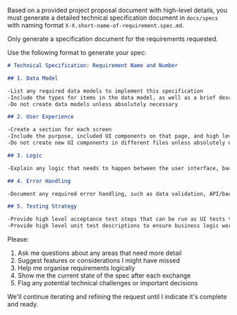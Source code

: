 Based on a provided project proposal document with high-level details, you must generate a detailed technical specification document in `docs/specs` with naming format `X-X.short-name-of-requirement.spec.md`.

Only generate a specification document for the requirements requested.

Use the following format to generate your spec:

```markdown
# Technical Specification: Requirement Name and Number

## 1. Data Model

-List any required data models to implement this specification
-Include the types for items in the data model, as well as a brief description and example values
-Do not create data models unless absolutely necessary

## 2. User Experience

-Create a section for each screen
-Include the purpose, included UI components on that page, and high level implementation plan
-Do not create new UI components in different files unless absolutely necessary

## 3. Logic

-Explain any logic that needs to happen between the user interface, backend, and data models

## 4. Error Handling

-Document any required error handling, such as data validation, API/backend errors, etc.

## 5. Testing Strategy

-Provide high level acceptance test steps that can be run as UI tests that would fulfill the requirement
-Provide high level unit test descriptions to ensure business logic works appropriately, if required.
```

Please:

1. Ask me questions about any areas that need more detail
2. Suggest features or considerations I might have missed
3. Help me organise requirements logically
4. Show me the current state of the spec after each exchange
5. Flag any potential technical challenges or important decisions

We'll continue iterating and refining the request until I indicate it's complete and ready.
